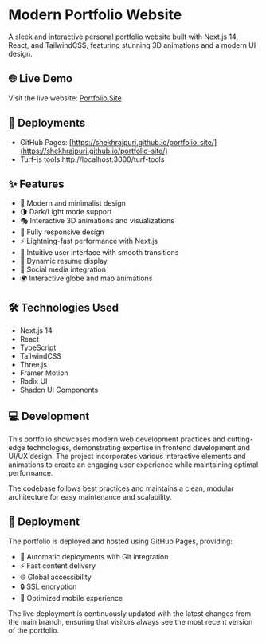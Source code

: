 ﻿# Modern Portfolio Website

A sleek and interactive personal portfolio website built with Next.js 14, React, and TailwindCSS, featuring stunning 3D animations and a modern UI design.

## 🌐 Live Demo

Visit the live website: [Portfolio Site](https://shekhrajpuri.github.io/portfolio-site/)

## 🚀 Deployments

- GitHub Pages: [https://shekhrajpuri.github.io/portfolio-site/](https://shekhrajpuri.github.io/portfolio-site/)
- Turf-js tools:http://localhost:3000/turf-tools

## ✨ Features

- 🎨 Modern and minimalist design
- 🌗 Dark/Light mode support
- 🎭 Interactive 3D animations and visualizations
- 📱 Fully responsive design
- ⚡ Lightning-fast performance with Next.js
- 🎯 Intuitive user interface with smooth transitions
- 📄 Dynamic resume display
- 🔗 Social media integration
- 🌍 Interactive globe and map animations

## 🛠️ Technologies Used

- Next.js 14
- React
- TypeScript
- TailwindCSS
- Three.js
- Framer Motion
- Radix UI
- Shadcn UI Components

## 💻 Development

This portfolio showcases modern web development practices and cutting-edge technologies, demonstrating expertise in frontend development and UI/UX design. The project incorporates various interactive elements and animations to create an engaging user experience while maintaining optimal performance.

The codebase follows best practices and maintains a clean, modular architecture for easy maintenance and scalability.

## 🚀 Deployment

The portfolio is deployed and hosted using GitHub Pages, providing:

- 🔄 Automatic deployments with Git integration
- ⚡ Fast content delivery
- 🌐 Global accessibility
- 🔒 SSL encryption
- 📱 Optimized mobile experience

The live deployment is continuously updated with the latest changes from the main branch, ensuring that visitors always see the most recent version of the portfolio.
